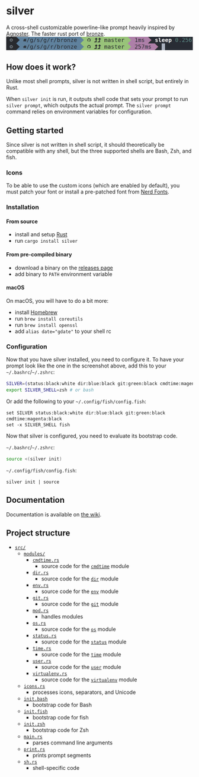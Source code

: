 # silver
A cross-shell customizable powerline-like prompt heavily inspired by [Agnoster](https://github.com/agnoster/agnoster-zsh-theme). The faster rust port of [bronze](https://github.com/reujab/bronze).<br/>
![](./sleep.png)

## How does it work?
Unlike most shell prompts, silver is not written in shell script, but entirely in Rust.

When `silver init` is run, it outputs shell code that sets your prompt to run `silver prompt`, which outputs the actual prompt. The `silver prompt` command relies on environment variables for configuration.

## Getting started
Since silver is not written in shell script, it should theoretically be compatible with any shell, but the three supported shells are Bash, Zsh, and fish.

### Icons
To be able to use the custom icons (which are enabled by default), you must patch your font or install a pre-patched font from [Nerd Fonts](https://github.com/ryanoasis/nerd-fonts).

### Installation
#### From source
* install and setup [Rust](https://www.rust-lang.org/)
* run `cargo install silver`

#### From pre-compiled binary
* download a binary on the [releases page](https://github.com/reujab/silver/releases)
* add binary to `PATH` environment variable

#### macOS
On macOS, you will have to do a bit more:
* install [Homebrew](https://brew.sh/)
* run `brew install coreutils`
* run `brew install openssl`
* add `alias date="gdate"` to your shell rc

### Configuration
Now that you have silver installed, you need to configure it. To have your prompt look like the one in the screenshot above, add this to your `~/.bashrc`/`~/.zshrc`:
```sh
SILVER=(status:black:white dir:blue:black git:green:black cmdtime:magenta:black)
export SILVER_SHELL=zsh # or bash
```

Or add the following to your `~/.config/fish/config.fish`:
```fish
set SILVER status:black:white dir:blue:black git:green:black cmdtime:magenta:black
set -x SILVER_SHELL fish
```

Now that silver is configured, you need to evaluate its bootstrap code.

`~/.bashrc`/`~/.zshrc`:
```sh
source <(silver init)
```

`~/.config/fish/config.fish`:
```fish
silver init | source
```

## Documentation
Documentation is available on [the wiki](https://github.com/reujab/silver/wiki).

## Project structure
* [`src/`](src)
	* [`modules/`](src/modules)
		* [`cmdtime.rs`](src/modules/cmdtime.rs)
			* source code for the [`cmdtime`](https://github.com/reujab/silver/wiki/Command-Time) module
		* [`dir.rs`](src/modules/dir.rs)
			* source code for the [`dir`](https://github.com/reujab/silver/wiki/Directory) module
		* [`env.rs`](src/modules/env.rs)
			* source code for the [`env`](https://github.com/reujab/silver/wiki/Environment-Variable) module
		* [`git.rs`](src/modules/git.rs)
			* source code for the [`git`](https://github.com/reujab/silver/wiki/Git) module
		* [`mod.rs`](src/modules/mod.rs)
			* handles modules
		* [`os.rs`](src/modules/os.rs)
			* source code for the [`os`](https://github.com/reujab/silver/wiki/OS) module
		* [`status.rs`](src/modules/status.rs)
			* source code for the [`status`](https://github.com/reujab/silver/wiki/Status) module
		* [`time.rs`](src/modules/time.rs)
			* source code for the [`time`](https://github.com/reujab/silver/wiki/Time) module
		* [`user.rs`](src/modules/user.rs)
			* source code for the [`user`](https://github.com/reujab/silver/wiki/User) module
		* [`virtualenv.rs`](src/modules/virtualenv.rs)
			* source code for the [`virtualenv`](https://github.com/reujab/silver/wiki/virtualenv) module
	* [`icons.rs`](src/icons.rs)
		* processes icons, separators, and Unicode
	* [`init.bash`](src/init.bash)
		* bootstrap code for Bash
	* [`init.fish`](src/init.fish)
		* bootstrap code for fish
	* [`init.zsh`](src/init.zsh)
		* bootstrap code for Zsh
	* [`main.rs`](src/main.rs)
		* parses command line arguments
	* [`print.rs`](src/print.rs)
		* prints prompt segments
	* [`sh.rs`](src/sh.rs)
		* shell-specific code
